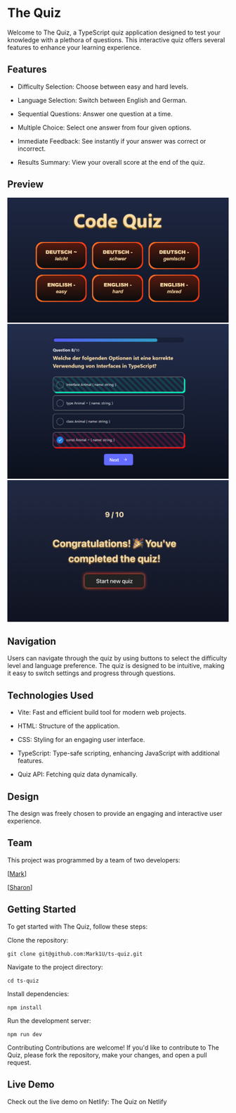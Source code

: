 # The Quiz

Welcome to The Quiz, a TypeScript quiz application designed to test your knowledge with a plethora of questions. This interactive quiz offers several features to enhance your learning experience.

## Features

- Difficulty Selection: Choose between easy and hard levels.

- Language Selection: Switch between English and German.

- Sequential Questions: Answer one question at a time.

- Multiple Choice: Select one answer from four given options.

- Immediate Feedback: See instantly if your answer was correct or incorrect.

- Results Summary: View your overall score at the end of the quiz.

## Preview

![screenshot](./public/screenshot_home.png)
![screenshot](./public/screenshot.png)
![screenshot](./public/screenshot_congrats.png)

## Navigation

Users can navigate through the quiz by using buttons to select the difficulty level and language preference. The quiz is designed to be intuitive, making it easy to switch settings and progress through questions.

## Technologies Used

- Vite: Fast and efficient build tool for modern web projects.

- HTML: Structure of the application.

- CSS: Styling for an engaging user interface.

- TypeScript: Type-safe scripting, enhancing JavaScript with additional features.

- Quiz API: Fetching quiz data dynamically.

## Design

The design was freely chosen to provide an engaging and interactive user experience.

## Team

This project was programmed by a team of two developers:

[[Mark](https://github.com/Mark1U)]

[[Sharon](https://github.com/sharonVko)]

## Getting Started

To get started with The Quiz, follow these steps:

Clone the repository:

```
git clone git@github.com:Mark1U/ts-quiz.git
```

Navigate to the project directory:

```
cd ts-quiz
```

Install dependencies:

```
npm install
```

Run the development server:

```
npm run dev
```

Contributing
Contributions are welcome! If you'd like to contribute to The Quiz, please fork the repository, make your changes, and open a pull request.

## Live Demo

Check out the live demo on Netlify: The Quiz on Netlify
